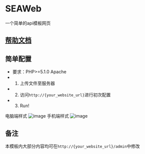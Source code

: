 # SEAWeb
一个简单的api模板网页

## [帮助文档](https://molanp.github.io/SEAWeb_docs/)

## 简单配置

- 要求：PHP>=5.1.0 Apache
- 1. 上传文件至服务器
- 2. 访问`http://{your_website_url}`进行初次配置
- 3. Run!

电脑端样式
![image](https://github.com/molanp/SEAWeb/assets/104612722/e353df31-9321-41b2-9d29-a41e4f79fa00)
手机端样式
![image](https://github.com/molanp/SEAWeb/assets/104612722/5b191209-5550-43a7-9fef-407dbafd1008)


## 备注

本模板内大部分内容均可在`http://{your_website_url}/admin`中修改
